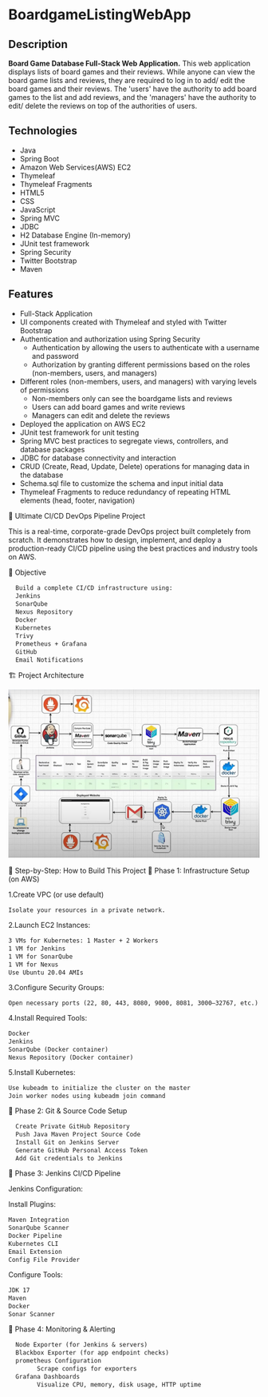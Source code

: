 # BoardgameListingWebApp

## Description

**Board Game Database Full-Stack Web Application.**
This web application displays lists of board games and their reviews. While anyone can view the board game lists and reviews, they are required to log in to add/ edit the board games and their reviews. The 'users' have the authority to add board games to the list and add reviews, and the 'managers' have the authority to edit/ delete the reviews on top of the authorities of users.  

## Technologies

- Java
- Spring Boot
- Amazon Web Services(AWS) EC2
- Thymeleaf
- Thymeleaf Fragments
- HTML5
- CSS
- JavaScript
- Spring MVC
- JDBC
- H2 Database Engine (In-memory)
- JUnit test framework
- Spring Security
- Twitter Bootstrap
- Maven

## Features

- Full-Stack Application
- UI components created with Thymeleaf and styled with Twitter Bootstrap
- Authentication and authorization using Spring Security
  - Authentication by allowing the users to authenticate with a username and password
  - Authorization by granting different permissions based on the roles (non-members, users, and managers)
- Different roles (non-members, users, and managers) with varying levels of permissions
  - Non-members only can see the boardgame lists and reviews
  - Users can add board games and write reviews
  - Managers can edit and delete the reviews
- Deployed the application on AWS EC2
- JUnit test framework for unit testing
- Spring MVC best practices to segregate views, controllers, and database packages
- JDBC for database connectivity and interaction
- CRUD (Create, Read, Update, Delete) operations for managing data in the database
- Schema.sql file to customize the schema and input initial data
- Thymeleaf Fragments to reduce redundancy of repeating HTML elements (head, footer, navigation)


🚀 Ultimate CI/CD DevOps Pipeline Project

This is a real-time, corporate-grade DevOps project built completely from scratch. It demonstrates how to design, implement, and deploy a production-ready CI/CD pipeline using the best practices and industry tools on AWS.



📌 Objective

      Build a complete CI/CD infrastructure using:
      Jenkins
      SonarQube
      Nexus Repository
      Docker
      Kubernetes
      Trivy
      Prometheus + Grafana
      GitHub 
      Email Notifications

🏗️ Project Architecture

![alt text](<Screenshot 2025-05-22 081652.png>)


🧪 Step-by-Step: How to Build This Project
🔹 Phase 1: Infrastructure Setup (on AWS)

1.Create VPC (or use default)

    Isolate your resources in a private network.

2.Launch EC2 Instances:

    3 VMs for Kubernetes: 1 Master + 2 Workers
    1 VM for Jenkins
    1 VM for SonarQube
    1 VM for Nexus
    Use Ubuntu 20.04 AMIs

3.Configure Security Groups:

    Open necessary ports (22, 80, 443, 8080, 9000, 8081, 3000–32767, etc.)

4.Install Required Tools:

    Docker
    Jenkins
    SonarQube (Docker container)
    Nexus Repository (Docker container)

5.Install Kubernetes:

    Use kubeadm to initialize the cluster on the master
    Join worker nodes using kubeadm join command

🔹 Phase 2: Git & Source Code Setup

      Create Private GitHub Repository
      Push Java Maven Project Source Code
      Install Git on Jenkins Server
      Generate GitHub Personal Access Token
      Add Git credentials to Jenkins


🔹 Phase 3: Jenkins CI/CD Pipeline

Jenkins Configuration:

Install Plugins:

    Maven Integration
    SonarQube Scanner
    Docker Pipeline
    Kubernetes CLI
    Email Extension
    Config File Provider

Configure Tools:

    JDK 17
    Maven
    Docker
    Sonar Scanner


🔹 Phase 4: Monitoring & Alerting

      Node Exporter (for Jenkins & servers)
      Blackbox Exporter (for app endpoint checks)
      prometheus Configuration
            Scrape configs for exporters
      Grafana Dashboards
            Visualize CPU, memory, disk usage, HTTP uptime



